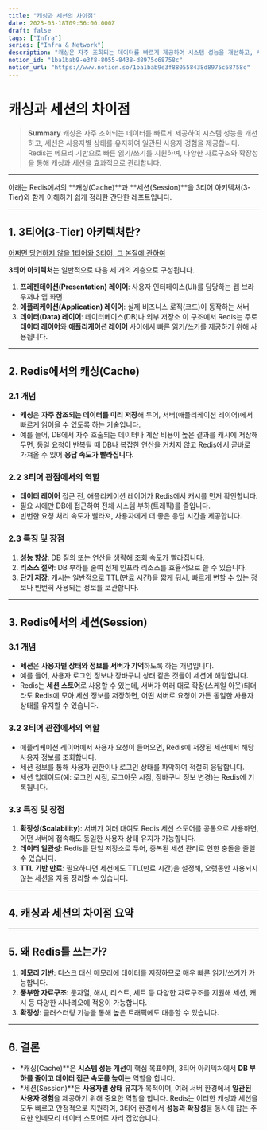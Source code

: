 ```yaml
---
title: "캐싱과 세션의 차이점"
date: 2025-03-18T09:56:00.000Z
draft: false
tags: ["Infra"]
series: ["Infra & Network"]
description: "캐싱은 자주 조회되는 데이터를 빠르게 제공하여 시스템 성능을 개선하고, 세션은 사용자별 상태를 유지하여 일관된 사용자 경험을 제공합니다. Redis는 메모리 기반으로 빠른 읽기/쓰기를 지원하며, 다양한 자료구조와 확장성을 통해 캐싱과 세션을 효과적으로 관리합니다."
notion_id: "1ba1bab9-e3f8-8055-8438-d8975c68758c"
notion_url: "https://www.notion.so/1ba1bab9e3f880558438d8975c68758c"
---
```


# 캐싱과 세션의 차이점

> **Summary**
> 캐싱은 자주 조회되는 데이터를 빠르게 제공하여 시스템 성능을 개선하고, 세션은 사용자별 상태를 유지하여 일관된 사용자 경험을 제공합니다. Redis는 메모리 기반으로 빠른 읽기/쓰기를 지원하며, 다양한 자료구조와 확장성을 통해 캐싱과 세션을 효과적으로 관리합니다.

---

아래는 Redis에서의 **캐싱(Cache)**과 **세션(Session)**을 3티어 아키텍처(3-Tier)와 함께 이해하기 쉽게 정리한 간단한 레포트입니다.

---

## 1. 3티어(3-Tier) 아키텍처란?

[어쩌면 당연하지 않을 1티어와 3티어, 그 본질에 관하여](https://www.notion.so/1b71bab9e3f8803ea33bff2716adea3a) 

**3티어 아키텍처**는 일반적으로 다음 세 개의 계층으로 구성됩니다.

1. **프레젠테이션(Presentation) 레이어**: 사용자 인터페이스(UI)를 담당하는 웹 브라우저나 앱 화면
1. **애플리케이션(Application) 레이어**: 실제 비즈니스 로직(코드)이 동작하는 서버
1. **데이터(Data) 레이어**: 데이터베이스(DB)나 외부 저장소
이 구조에서 Redis는 주로 **데이터 레이어**와 **애플리케이션 레이어** 사이에서 빠른 읽기/쓰기를 제공하기 위해 사용됩니다.

---

## 2. Redis에서의 캐싱(Cache)

### 2.1 개념

- **캐싱**은 **자주 참조되는 데이터를 미리 저장**해 두어, 서버(애플리케이션 레이어)에서 빠르게 읽어올 수 있도록 하는 기술입니다.
- 예를 들어, DB에서 자주 호출되는 데이터나 계산 비용이 높은 결과를 캐시에 저장해두면, 동일 요청이 반복될 때 DB나 복잡한 연산을 거치지 않고 Redis에서 곧바로 가져올 수 있어 **응답 속도가 빨라집니다**.
### 2.2 3티어 관점에서의 역할

- **데이터 레이어** 접근 전, 애플리케이션 레이어가 Redis에서 캐시를 먼저 확인합니다.
- 필요 시에만 DB에 접근하여 전체 시스템 부하(트래픽)를 줄입니다.
- 빈번한 요청 처리 속도가 빨라져, 사용자에게 더 좋은 응답 시간을 제공합니다.
### 2.3 특징 및 장점

1. **성능 향상**: DB 질의 또는 연산을 생략해 조회 속도가 빨라집니다.
1. **리소스 절약**: DB 부하를 줄여 전체 인프라 리소스를 효율적으로 쓸 수 있습니다.
1. **단기 저장**: 캐시는 일반적으로 TTL(만료 시간)을 짧게 둬서, 빠르게 변할 수 있는 정보나 빈번히 사용되는 정보를 보관합니다.
---

## 3. Redis에서의 세션(Session)

### 3.1 개념

- **세션**은 **사용자별 상태와 정보를 서버가 기억**하도록 하는 개념입니다.
- 예를 들어, 사용자 로그인 정보나 장바구니 상태 같은 것들이 세션에 해당합니다.
- Redis는 **세션 스토어**로 사용할 수 있는데, 서버가 여러 대로 확장(스케일 아웃)되더라도 Redis에 모아 세션 정보를 저장하면, 어떤 서버로 요청이 가든 동일한 사용자 상태를 유지할 수 있습니다.
### 3.2 3티어 관점에서의 역할

- 애플리케이션 레이어에서 사용자 요청이 들어오면, Redis에 저장된 세션에서 해당 사용자 정보를 조회합니다.
- 세션 정보를 통해 사용자 권한이나 로그인 상태를 파악하여 적절히 응답합니다.
- 세션 업데이트(예: 로그인 시점, 로그아웃 시점, 장바구니 정보 변경)는 Redis에 기록됩니다.
### 3.3 특징 및 장점

1. **확장성(Scalability)**: 서버가 여러 대여도 Redis 세션 스토어를 공통으로 사용하면, 어떤 서버에 접속해도 동일한 사용자 상태 유지가 가능합니다.
1. **데이터 일관성**: Redis를 단일 저장소로 두어, 중복된 세션 관리로 인한 충돌을 줄일 수 있습니다.
1. **TTL 기반 만료**: 필요하다면 세션에도 TTL(만료 시간)을 설정해, 오랫동안 사용되지 않는 세션을 자동 정리할 수 있습니다.
---

## 4. 캐싱과 세션의 차이점 요약

---

## 5. 왜 Redis를 쓰는가?

1. **메모리 기반**: 디스크 대신 메모리에 데이터를 저장하므로 매우 빠른 읽기/쓰기가 가능합니다.
1. **풍부한 자료구조**: 문자열, 해시, 리스트, 세트 등 다양한 자료구조를 지원해 세션, 캐시 등 다양한 시나리오에 적용이 가능합니다.
1. **확장성**: 클러스터링 기능을 통해 높은 트래픽에도 대응할 수 있습니다.
---

## 6. 결론

- *캐싱(Cache)**은 **시스템 성능 개선**이 핵심 목표이며, 3티어 아키텍처에서 **DB 부하를 줄이고 데이터 접근 속도를 높이는** 역할을 합니다.
- *세션(Session)**은 **사용자별 상태 유지**가 목적이며, 여러 서버 환경에서 **일관된 사용자 경험**을 제공하기 위해 중요한 역할을 합니다.
Redis는 이러한 캐싱과 세션을 모두 빠르고 안정적으로 지원하여, 3티어 환경에서 **성능과 확장성**을 동시에 잡는 주요한 인메모리 데이터 스토어로 자리 잡았습니다.

